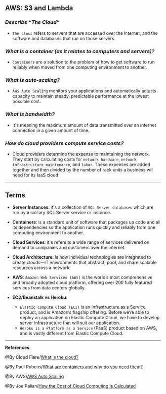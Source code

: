 ## **AWS: S3 and Lambda**

### ***Describe “The Cloud”***

- `The cloud` refers to servers that are accessed over the Internet, and the software and databases that run on those servers. 

### ***What is a container (as it relates to computers and servers)?***

- `Containers` are a solution to the problem of how to get software to run reliably when moved from one computing environment to another. 

### ***What is auto-scaling?*** 

- `AWS Auto Scaling` monitors your applications and automatically adjusts capacity to maintain steady, predictable performance at the lowest possible cost.

### ***What is bandwidth?*** 

- It's meaning the maximum amount of data transmitted over an internet connection in a given amount of time. 

### ***How do cloud providers compute service costs?***

- Cloud providers determine the expense to maintaining the network. They start by calculating costs for `network hardware`, `network infrastructure maintenance`, and `labor`. These expenses are added together and then divided by the number of rack units a business will need for its IaaS cloud
-----------------------------------------------


## **Terms**



- **Server Instances**: it's a collection of `SQL Server databases` which are run by a solitary SQL Server service or instance. 

- **Containers**: is a standard unit of software that packages up code and all its dependencies so the application runs quickly and reliably from one computing environment to another.

- **Cloud Services**: it's refers to a wide range of services delivered on demand to companies and customers over the internet. 

- **Cloud Architecture**:  is how individual technologies are integrated to create clouds—IT environments that abstract, pool, and share scalable resources across a network.

- **AWS**: `Amazon Web Services (AWS)` is the world’s most comprehensive and broadly adopted cloud platform, offering over 200 fully featured services from data centers globally. 

- **EC2/Beanstalk vs Heroku**:
  - `Elastic Compute Cloud (EC2)` is an Infrastructure as a Service product, and is Amazon’s flagship offering. Before we’re able to deploy an application on Elastic Compute Cloud, we have to develop server infrastructure that will suit our application.
   - `Heroku is a Platform as a Service` (PaaS) product based on AWS, and is vastly different from Elastic Compute Cloud. 
   
-------------------------------------------------------------



**References:**

@By Cloud Flare/[What is the cloud?](https://www.cloudflare.com/learning/cloud/what-is-the-cloud/) 

@By Paul Rubens/[What are containers and why do you need them?](https://www.cio.com/article/2924995/what-are-containers-and-why-do-you-need-them.html)

@By AWS/[AWS Auto Scaling](https://aws.amazon.com/autoscaling/)

@By Joe Palian/[How the Cost of Cloud Computing is Calculated](https://expedient.com/knowledgebase/blog/2015-05-01-how-the-cost-of-cloud-computing-is-calculated/)